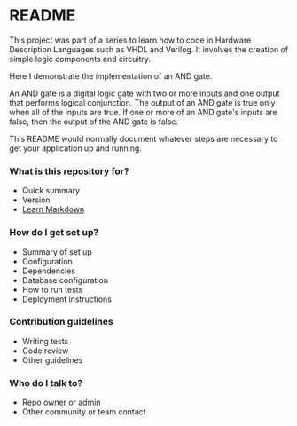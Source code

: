 # README #

This project was part of a series to learn how to code in Hardware Description Languages such as VHDL and Verilog. It involves the creation of simple logic components and circuitry.

Here I demonstrate the implementation of an AND gate.

An AND gate is a digital logic gate with two or more inputs and one output that performs logical conjunction. The output of an AND gate is true only when all of the inputs are true. If one or more of an AND gate's inputs are false, then the output of the AND gate is false.

This README would normally document whatever steps are necessary to get your application up and running.

### What is this repository for? ###

* Quick summary
* Version
* [Learn Markdown](https://bitbucket.org/tutorials/markdowndemo)

### How do I get set up? ###

* Summary of set up
* Configuration
* Dependencies
* Database configuration
* How to run tests
* Deployment instructions

### Contribution guidelines ###

* Writing tests
* Code review
* Other guidelines

### Who do I talk to? ###

* Repo owner or admin
* Other community or team contact
